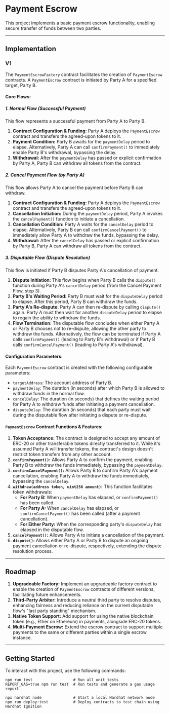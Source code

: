 # Payment Escrow

This project implements a basic payment escrow functionality, enabling secure transfer of funds between two parties.

---

## Implementation

### V1

The `PaymentEscrowFactory` contract facilitates the creation of `PaymentEscrow` contracts. A `PaymentEscrow` contract is initiated by Party A for a specified target, Party B.

#### Core Flows:

##### 1. Normal Flow (Successful Payment)

This flow represents a successful payment from Party A to Party B.

1.  **Contract Configuration & Funding:** Party A deploys the `PaymentEscrow` contract and transfers the agreed-upon tokens to it.
2.  **Payment Condition:** Party B awaits for the `paymentDelay` period to elapse. Alternatively, Party A can call `confirmPayment()` to immediately enable Party B's withdrawal, bypassing the delay.
3.  **Withdrawal:** After the `paymentDelay` has passed or explicit confirmation by Party A, Party B can withdraw all tokens from the contract.

##### 2. Cancel Payment Flow (by Party A)

This flow allows Party A to cancel the payment before Party B can withdraw.

1.  **Contract Configuration & Funding:** Party A deploys the `PaymentEscrow` contract and transfers the agreed-upon tokens to it.
2.  **Cancellation Initiation:** During the `paymentDelay` period, Party A invokes the `cancelPayment()` function to initiate a cancellation.
3.  **Cancellation Condition:** Party A waits for the `cancelDelay` period to elapse. Alternatively, Party B can call `confirmCancelPayment()` to immediately allow Party A to withdraw the funds, bypassing the delay.
4.  **Withdrawal:** After the `cancelDelay` has passed or explicit confirmation by Party B, Party A can withdraw all tokens from the contract.

##### 3. Disputable Flow (Dispute Resolution)

This flow is initiated if Party B disputes Party A's cancellation of payment.

1.  **Dispute Initiation:** This flow begins when Party B calls the `dispute()` function during Party A's `cancelDelay` period (from the Cancel Payment Flow, step 3).
2.  **Party B's Waiting Period:** Party B must wait for the `disputeDelay` period to elapse. After this period, Party B can withdraw the funds.
3.  **Party A's Re-dispute:** Party A can then re-dispute by calling `dispute()` again. Party A must then wait for another `disputeDelay` period to elapse to regain the ability to withdraw the funds.
4.  **Flow Termination:** The disputable flow concludes when either Party A or Party B chooses not to re-dispute, allowing the other party to withdraw the funds. Alternatively, the flow can be terminated if Party A calls `confirmPayment()` (leading to Party B's withdrawal) or if Party B calls `confirmCancelPayment()` (leading to Party A's withdrawal).

#### Configuration Parameters:

Each `PaymentEscrow` contract is created with the following configurable parameters:

* `targetAddress`: The account address of Party B.
* `paymentDelay`: The duration (in seconds) after which Party B is allowed to withdraw funds in the normal flow.
* `cancelDelay`: The duration (in seconds) that defines the waiting period for Party A to withdraw funds after initiating a payment cancellation.
* `disputeDelay`: The duration (in seconds) that each party must wait during the disputable flow after initiating a dispute or re-dispute.

#### `PaymentEscrow` Contract Functions & Features:

1.  **Token Acceptance:** The contract is designed to accept any amount of ERC-20 or other transferable tokens directly transferred to it. While it's assumed Party A will transfer tokens, the contract's design doesn't restrict token transfers from any other account.
2.  **`confirmPayment()`:** Allows Party A to confirm the payment, enabling Party B to withdraw the funds immediately, bypassing the `paymentDelay`.
3.  **`confirmCancelPayment()`:** Allows Party B to confirm Party A's payment cancellation, enabling Party A to withdraw the funds immediately, bypassing the `cancelDelay`.
4.  **`withdraw(address token, uint256 amount)`:** This function facilitates token withdrawals:
    * **For Party B:** When `paymentDelay` has elapsed, or `confirmPayment()` has been called.
    * **For Party A:** When `cancelDelay` has elapsed, or `confirmCancelPayment()` has been called (after a payment cancellation).
    * **For Either Party:** When the corresponding party's `disputeDelay` has elapsed in the disputable flow.
5.  **`cancelPayment()`:** Allows Party A to initiate a cancellation of the payment.
6.  **`dispute()`:** Allows either Party A or Party B to dispute an ongoing payment cancellation or re-dispute, respectively, extending the dispute resolution process.

---

## Roadmap

1.  **Upgradeable Factory:** Implement an upgradeable factory contract to enable the creation of `PaymentEscrow` contracts of different versions, facilitating future enhancements.
2.  **Third-Party Arbiter:** Introduce a neutral third party to resolve disputes, enhancing fairness and reducing reliance on the current disputable flow's "last party standing" mechanism.
3.  **Native Token Support:** Add support for using the native blockchain token (e.g., Ether on Ethereum) in payments, alongside ERC-20 tokens.
4.  **Multi-Payment Escrow:** Extend the escrow contract to support multiple payments to the same or different parties within a single escrow instance.

---

## Getting Started

To interact with this project, use the following commands:

```shell
npm run test                  # Run all unit tests
REPORT_GAS=true npm run test  # Run tests and generate a gas usage report

npx hardhat node              # Start a local Hardhat network node
npm run deploy:test           # Deploy contracts to test chain using Hardhat Ignition
